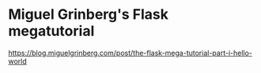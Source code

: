 # Miguel Grinberg's Flask megatutorial

https://blog.miguelgrinberg.com/post/the-flask-mega-tutorial-part-i-hello-world

